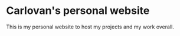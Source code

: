 # Carlovan's personal website

This is my personal website to host my projects and my work overall.

